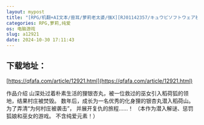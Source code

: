 ```yaml
---
layout: mypost
title: "[RPG/机翻+AI文本/兽耳/萝莉老太婆/强X][RJ01142357/キュウビソフトウェア社团]潜入强奸稻荷山 ～化身狸的复仇隐秘行动～/潜入レ○プ稲荷山〜化け狸"
categories: RPG,萝莉,纯爱
os: 电脑游戏
slug: a12921
date: 2024-10-30 17:11:43
---
```


## 下载地址：

[https://qfafa.com/article/12921.html](https://qfafa.com/article/12921.html)

作品介绍
山深处过着朴素生活的狸银杏丸，被一位救过的巫女引入稻荷狐的领地，结果村庄被焚毁。
数年后，成长为一名优秀的化身狸的银杏丸潜入稻荷山。
为了弄清“为何村庄被袭击”，
并展开复仇的旅程……！
（本作为潜入解谜、惩罚狐娘和巫女的游戏。
不含纯爱元素！）
